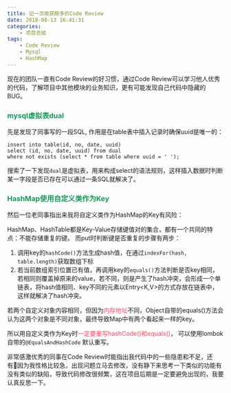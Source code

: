 ```yaml
---
title: 记一次收获颇多的Code Review
date: 2018-08-13 16:41:31
categories:
    - 项目总结
tags:
    - Code Review
    - Mysql
    - HashMap
---
```


现在的团队一直有Code Review的好习惯，通过Code Review可以学习他人优秀的代码，了解项目中其他模块的业务知识，更有可能发现自己代码中隐藏的BUG。

<!--more-->


### <font color = "#159957">mysql虚拟表dual</font>

先是发现了同事写的一段SQL, 作用是在table表中插入记录时确保uuid是唯一的：

```mysql
insert into table(id, no, date, uuid)
select (id, no, date, uuid) from dual
where not exists (select * from table where uuid = ' ');
```

搜索了一下发现``dual``是虚拟表，用来构成select的语法规则，这样插入数据时判断某一字段是否已存在可以通过一条SQL就解决了。


### <font color = "#159957">HashMap使用自定义类作为Key</font>

然后一位老同事指出来我将自定义类作为HashMap的Key有风险：

HashMap、HashTable都是Key-Value存储键值对的集合，都有一个共同的特点：不能存储重复的键。
而put时判断键是否重复的步骤有两步：
1. 调用key的``hashCode()``方法生成hash值，在通过``indexFor(hash, table.length)``获取数组下标
2. 若当前数组索引位置已有值，再调用key的``equals()``方法判断是否key相同，若相同则覆盖掉原来的value，若不同，则是产生了hash冲突，会形成一个单链表，将hash值相同、key不同的元素以Entry<K,V>的方式存放在链表中，这样就解决了hash冲突。

若两个自定义对象内容相同，但因为<font color = "#FE4365">内存地址</font>不同，Object自带的equals()方法会认为这两个对象是不同对象，最终导致Map中有两个看起来一样的key。

所以用自定义类作为Key时<font color = "#FE4365">一定要重写hashCode()和equals()</font>， 可以使用lombok自带的``@EqualsAndHashCode`` 默认重写。

非常感激优秀的同事在Code Review时能指出我代码中的一些隐患和不足，还有因为我性格比较急，出现问题立马去修改，没有静下来思考一下类似的功能有没有类似的缺陷，导致代码修改很频繁，这在项目后期是一定要避免出现的，我要认真反思一下。